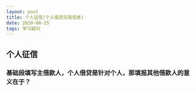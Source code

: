 ```yaml
---
layout: post
title: 个人征信(个人借贷交易信息)
date: 2020-08-25
tags: 学习疑问
---
```


## 个人征信
### 基础段填写主借款人，个人借贷是针对个人，那填报其他借款人的意义在于？
